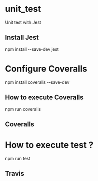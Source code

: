 # unit_test
Unit test with Jest

## Install Jest
npm install --save-dev jest

# Configure Coveralls
npm install coveralls --save-dev

## How to execute Coveralls
npm run coveralls

## Coveralls

# How to execute test ?
npm run test

## Travis
